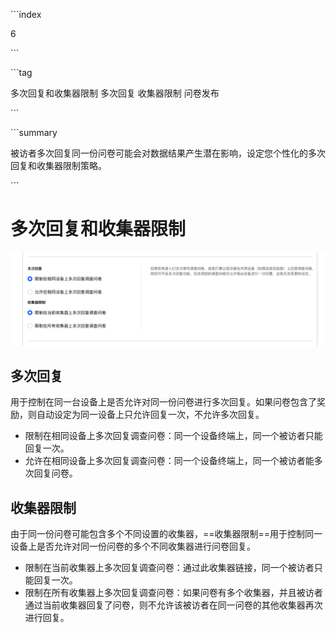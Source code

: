 \```index

6

\```

\```tag

多次回复和收集器限制 多次回复 收集器限制 问卷发布

\```

\```summary

被访者多次回复同一份问卷可能会对数据结果产生潜在影响，设定您个性化的多次回复和收集器限制策略。

\```

# 多次回复和收集器限制

<img src='../assets/surveyCollector/06multiAnswer/multiAnswer.png'>

## 多次回复

用于控制在同一台设备上是否允许对同一份问卷进行多次回复。如果问卷包含了奖励，则自动设定为同一设备上只允许回复一次，不允许多次回复。

+ 限制在相同设备上多次回复调查问卷：同一个设备终端上，同一个被访者只能回复一次。
+ 允许在相同设备上多次回复调查问卷：同一个设备终端上，同一个被访者能多次回复问卷。

## 收集器限制

由于同一份问卷可能包含多个不同设置的收集器，==收集器限制==用于控制同一设备上是否允许对同一份问卷的多个不同收集器进行问卷回复。

+ 限制在当前收集器上多次回复调查问卷：通过此收集器链接，同一个被访者只能回复一次。
+ 限制在所有收集器上多次回复调查问卷：如果问卷有多个收集器，并且被访者通过当前收集器回复了问卷，则不允许该被访者在同一问卷的其他收集器再次进行回复。